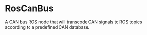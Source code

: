 # RosCanBus
A CAN bus ROS node that will transcode CAN signals to ROS topics according to a predefined CAN database.
